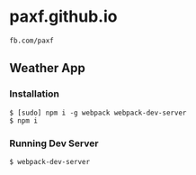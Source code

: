# paxf.github.io
```
fb.com/paxf
```
## Weather App

### Installation
```
$ [sudo] npm i -g webpack webpack-dev-server
$ npm i
```

### Running Dev Server
```
$ webpack-dev-server
```
